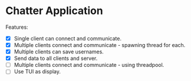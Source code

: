 # Chatter Application

Features:
- [x] Single client can connect and communicate.
- [x] Multiple clients connect and communicate - spawning thread for each.
- [x] Multiple clients can save usernames.
- [x] Send data to all clients and server.
- [ ] Multiple clients connect and communicate - using threadpool.
- [ ] Use TUI as display.
